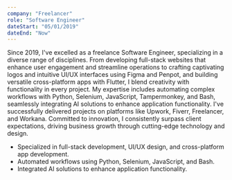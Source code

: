 ```yaml
---
company: "Freelancer"
role: "Software Engineer"
dateStart: "05/01/2019"
dateEnd: "Now"
---
```


Since 2019, I've excelled as a freelance Software Engineer, specializing in a diverse range of disciplines. From developing full-stack websites that enhance user engagement and streamline operations to crafting captivating logos and intuitive UI/UX interfaces using Figma and Penpot, and building versatile cross-platform apps with Flutter, I blend creativity with functionality in every project. My expertise includes automating complex workflows with Python, Selenium, JavaScript, Tampermonkey, and Bash, seamlessly integrating AI solutions to enhance application functionality. I've successfully delivered projects on platforms like Upwork, Fiverr, Freelancer, and Workana. Committed to innovation, I consistently surpass client expectations, driving business growth through cutting-edge technology and design.

- Specialized in full-stack development, UI/UX design, and cross-platform app development.
- Automated workflows using Python, Selenium, JavaScript, and Bash.
- Integrated AI solutions to enhance application functionality.
